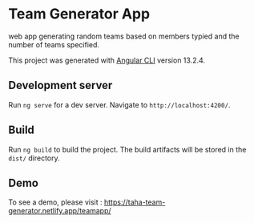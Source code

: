 # Team Generator App

web app generating random teams based on members typied and the number of teams specified.

This project was generated with [Angular CLI](https://github.com/angular/angular-cli) version 13.2.4.

## Development server

Run `ng serve` for a dev server. Navigate to `http://localhost:4200/`.

## Build

Run `ng build` to build the project. The build artifacts will be stored in the `dist/` directory.

## Demo

To see a demo, please visit : https://taha-team-generator.netlify.app/teamapp/
